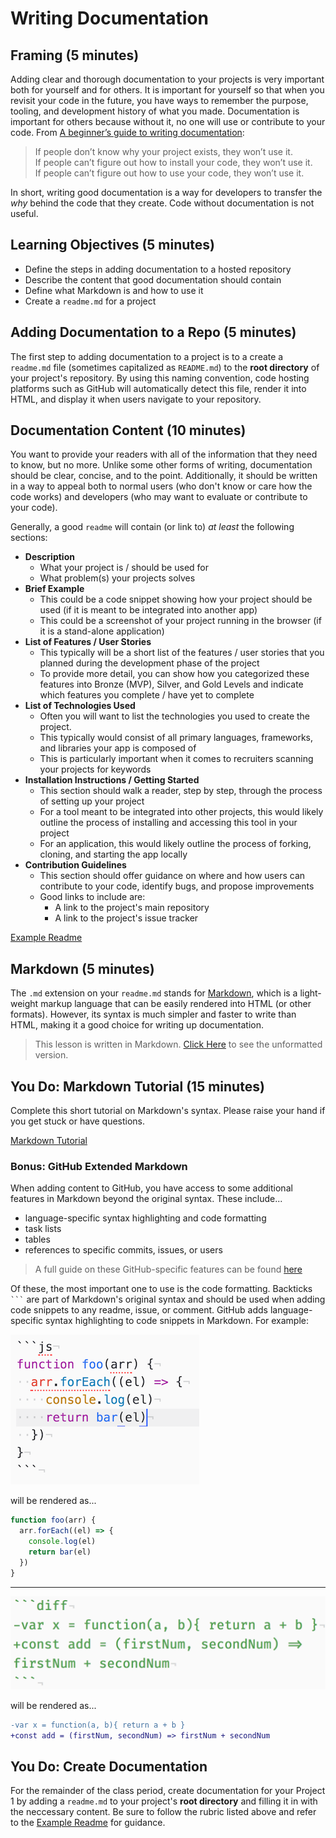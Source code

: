 # Writing Documentation

## Framing (5 minutes)
Adding clear and thorough documentation to your projects is very important both for yourself and for others. It is important for yourself so that when you revisit your code in the future, you have ways to remember the purpose, tooling, and development history of what you made. Documentation is important for others because without it, no one will use or contribute to your code. From [A beginner’s guide to writing documentation](http://www.writethedocs.org/guide/writing/beginners-guide-to-docs/):

>If people don’t know why your project exists,
they won’t use it.  
If people can’t figure out how to install your code,
they won’t use it.  
If people can’t figure out how to use your code,
they won’t use it.  

In short, writing good documentation is a way for developers to transfer the *why* behind the code that they create. Code without documentation is not useful.

## Learning Objectives (5 minutes)
- Define the steps in adding documentation to a hosted repository
- Describe the content that good documentation should contain
- Define what Markdown is and how to use it
- Create a `readme.md` for a project

## Adding Documentation to a Repo (5 minutes)
The first step to adding documentation to a project is to a create a `readme.md` file (sometimes capitalized as `README.md`) to the **root directory** of your project's repository. By using this naming convention, code hosting platforms such as GitHub will automatically detect this file, render it into HTML, and display it when users navigate to your repository.

## Documentation Content (10 minutes)
You want to provide your readers with all of the information that they need to know, but no more. Unlike some other forms of writing, documentation should be clear, concise, and to the point. Additionally, it should be written in a way to appeal both to normal users (who don't know or care how the code works) and developers (who may want to evaluate or contribute to your code).

Generally, a good `readme` will contain (or link to) *at least* the following sections:
- **Description**
  - What your project is / should be used for
  - What problem(s) your projects solves
- **Brief Example**
  - This could be a code snippet showing how your project should be used (if it is meant to be integrated into another app)
  - This could be a screenshot of your project running in the browser (if it is a stand-alone application)
- **List of Features / User Stories**
  - This typically will be a short list of the features / user stories that you planned during the development phase of the project
  - To provide more detail, you can show how you categorized these features into Bronze (MVP), Silver, and Gold Levels and indicate which features you complete / have yet to complete
- **List of Technologies Used**
  - Often you will want to list the technologies you used to create the project.
  - This typically would consist of all primary languages, frameworks, and libraries your app is composed of
  - This is particularly important when it comes to recruiters scanning your projects for keywords
- **Installation Instructions / Getting Started**
  - This section should walk a reader, step by step, through the process of setting up your project
  - For a tool meant to be integrated into other projects, this would likely outline the process of installing and accessing this tool in your project
  - For an application, this would likely outline the process of forking, cloning, and starting the app locally
- **Contribution Guidelines**
  - This section should offer guidance on where and how users can contribute to your code, identify bugs, and propose improvements
  - Good links to include are:
    - A link to the project's main repository
    - A link to the project's issue tracker

[Example Readme](https://github.com/ga-dc/ga_exit_tickets)


## Markdown (5 minutes)

The `.md` extension on your `readme.md` stands for [Markdown](https://en.wikipedia.org/wiki/Markdown), which is a light-weight markup language that can be easily rendered into HTML (or other formats). However, its syntax is much simpler and faster to write than HTML, making it a good choice for writing up documentation.
> This lesson is written in Markdown. [Click Here](https://git.generalassemb.ly/raw/ga-wdi-lessons/documentation-markdown/master/readme.md) to see the unformatted version.

## You Do: Markdown Tutorial (15 minutes)
Complete this short tutorial on Markdown's syntax. Please raise your hand if you get stuck or have questions.

[Markdown Tutorial](http://www.markdowntutorial.com/)

### Bonus: GitHub Extended Markdown
When adding content to GitHub, you have access to some additional features in Markdown beyond the original syntax. These include...

- language-specific syntax highlighting and code formatting
- task lists
- tables
- references to specific commits, issues, or users

> A full guide on these GitHub-specific features can be found [here](https://guides.github.com/features/mastering-markdown/)

Of these, the most important one to use is the code formatting. Backticks <code>```</code> are part of Markdown's original syntax and should be used when adding code snippets to any readme, issue, or comment. GitHub adds language-specific syntax highlighting to code snippets in Markdown. For example:

![backticks example](backticks-example.png)

will be rendered as...
```js
function foo(arr) {
  arr.forEach((el) => {
    console.log(el)
    return bar(el)
  })
}
```

---

![backticks example](gh-md-diff.png)

will be rendered as...

```diff
-var x = function(a, b){ return a + b }
+const add = (firstNum, secondNum) => firstNum + secondNum
```

## You Do: Create Documentation
For the remainder of the class period, create documentation for your Project 1 by adding a `readme.md` to your project's **root directory** and filling it in with the neccessary content. Be sure to follow the rubric listed above and refer to the [Example Readme](https://github.com/ga-dc/ga_exit_tickets) for guidance.
